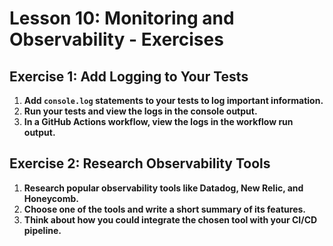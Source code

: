 # Lesson 10: Monitoring and Observability - Exercises

## Exercise 1: Add Logging to Your Tests

1. **Add `console.log` statements to your tests to log important information.**
2. **Run your tests and view the logs in the console output.**
3. **In a GitHub Actions workflow, view the logs in the workflow run output.**

## Exercise 2: Research Observability Tools

1. **Research popular observability tools like Datadog, New Relic, and Honeycomb.**
2. **Choose one of the tools and write a short summary of its features.**
3. **Think about how you could integrate the chosen tool with your CI/CD pipeline.**